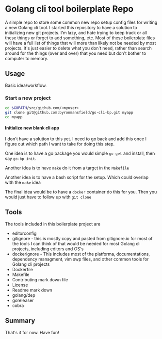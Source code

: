 # Golang cli tool boilerplate Repo

A simple repo to store some common new repo setup config files for writing a new Golang cli tool. I started this repository to have a solution to initializing new git projects. I'm lazy, and hate trying to keep track or all these things or forget to add something, etc. Most of these boilerplate files will have a full list of things that will more than likely not be needed by most projects. It's just easier to delete what you don't need, rather than search around for the things (over and over) that you need but don't bother to computer to memory.

## Usage

Basic idea/workflow.

### Start a new project

```bash
cd $GOPATH/src/github.com/<myuser>
git clone git@github.com:byronmansfield/go-cli-bp.git myapp
cd myapp
```

#### Initialize new blank cli app

I don't have a solution to this yet. I need to go back and add this once I figure out which path I want to take for doing this step.

One idea is to have a go package you would simple `go get` and install, then say `go-bp init`.

Another idea is to have `make` do it from a target in the `Makefile`

Another idea is to have a bash script for the setup. Which could overlap with the `make` idea

The final idea would be to have a `docker` container do this for you. Then you would just have to follow up with `git clone`

## Tools

The tools included in this boilerplate project are

 - editorconfig
 - gitignore - this is mostly copy and pasted from gitignore.io for most of the tools I can think of that would be needed for most Golang cli projects, including editors and OS's
 - dockerignore - This includes most of the platforma, documentations, dependency managment, vim swp files, and other common tools for Golang cli projects
 - Dockerfile
 - Makefile
 - Contributing mark down file
 - License
 - Readme mark down
 - golang/dep
 - goreleaser
 - cobra

## Summary

That's it for now. Have fun!
